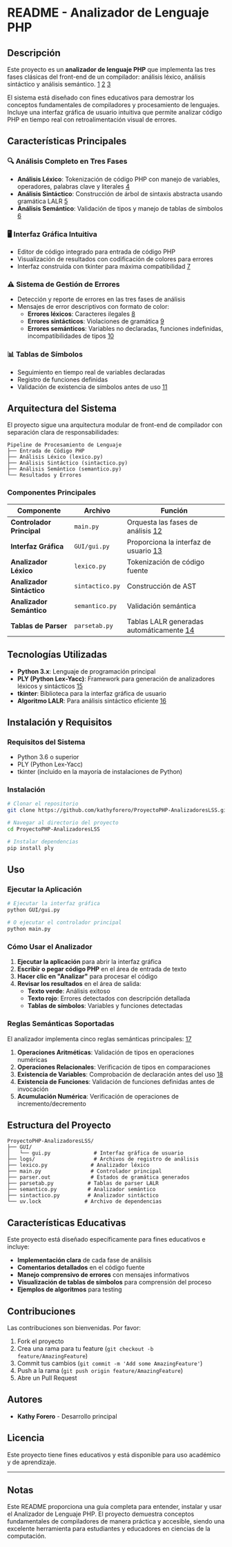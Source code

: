 


# README - Analizador de Lenguaje PHP

## Descripción

Este proyecto es un **analizador de lenguaje PHP** que implementa las tres fases clásicas del front-end de un compilador: análisis léxico, análisis sintáctico y análisis semántico. [1](#0-0) [2](#0-1) [3](#0-2) 

El sistema está diseñado con fines educativos para demostrar los conceptos fundamentales de compiladores y procesamiento de lenguajes. Incluye una interfaz gráfica de usuario intuitiva que permite analizar código PHP en tiempo real con retroalimentación visual de errores.

## Características Principales

### 🔍 **Análisis Completo en Tres Fases**
- **Análisis Léxico**: Tokenización de código PHP con manejo de variables, operadores, palabras clave y literales [4](#0-3) 
- **Análisis Sintáctico**: Construcción de árbol de sintaxis abstracta usando gramática LALR [5](#0-4) 
- **Análisis Semántico**: Validación de tipos y manejo de tablas de símbolos [6](#0-5) 

### 🖥️ **Interfaz Gráfica Intuitiva**
- Editor de código integrado para entrada de código PHP
- Visualización de resultados con codificación de colores para errores
- Interfaz construida con tkinter para máxima compatibilidad [7](#0-6) 

### ⚠️ **Sistema de Gestión de Errores**
- Detección y reporte de errores en las tres fases de análisis
- Mensajes de error descriptivos con formato de color:
  - **Errores léxicos**: Caracteres ilegales [8](#0-7) 
  - **Errores sintácticos**: Violaciones de gramática [9](#0-8) 
  - **Errores semánticos**: Variables no declaradas, funciones indefinidas, incompatibilidades de tipos [10](#0-9) 

### 📊 **Tablas de Símbolos**
- Seguimiento en tiempo real de variables declaradas
- Registro de funciones definidas
- Validación de existencia de símbolos antes de uso [11](#0-10) 

## Arquitectura del Sistema

El proyecto sigue una arquitectura modular de front-end de compilador con separación clara de responsabilidades:

```
Pipeline de Procesamiento de Lenguaje
├── Entrada de Código PHP
├── Análisis Léxico (lexico.py)
├── Análisis Sintáctico (sintactico.py) 
├── Análisis Semántico (semantico.py)
└── Resultados y Errores
```

### Componentes Principales

| Componente | Archivo | Función |
|------------|---------|---------|
| **Controlador Principal** | `main.py` | Orquesta las fases de análisis [12](#0-11)  |
| **Interfaz Gráfica** | `GUI/gui.py` | Proporciona la interfaz de usuario [13](#0-12)  |
| **Analizador Léxico** | `lexico.py` | Tokenización de código fuente |
| **Analizador Sintáctico** | `sintactico.py` | Construcción de AST |
| **Analizador Semántico** | `semantico.py` | Validación semántica |
| **Tablas de Parser** | `parsetab.py` | Tablas LALR generadas automáticamente [14](#0-13)  |

## Tecnologías Utilizadas

- **Python 3.x**: Lenguaje de programación principal
- **PLY (Python Lex-Yacc)**: Framework para generación de analizadores léxicos y sintácticos [15](#0-14) 
- **tkinter**: Biblioteca para la interfaz gráfica de usuario
- **Algoritmo LALR**: Para análisis sintáctico eficiente [16](#0-15) 

## Instalación y Requisitos

### Requisitos del Sistema
- Python 3.6 o superior
- PLY (Python Lex-Yacc)
- tkinter (incluido en la mayoría de instalaciones de Python)

### Instalación
```bash
# Clonar el repositorio
git clone https://github.com/kathyforero/ProyectoPHP-AnalizadoresLSS.git

# Navegar al directorio del proyecto
cd ProyectoPHP-AnalizadoresLSS

# Instalar dependencias
pip install ply
```

## Uso

### Ejecutar la Aplicación
```bash
# Ejecutar la interfaz gráfica
python GUI/gui.py

# O ejecutar el controlador principal
python main.py
```

### Cómo Usar el Analizador

1. **Ejecutar la aplicación** para abrir la interfaz gráfica
2. **Escribir o pegar código PHP** en el área de entrada de texto
3. **Hacer clic en "Analizar"** para procesar el código
4. **Revisar los resultados** en el área de salida:
   - **Texto verde**: Análisis exitoso
   - **Texto rojo**: Errores detectados con descripción detallada
   - **Tablas de símbolos**: Variables y funciones detectadas

### Reglas Semánticas Soportadas

El analizador implementa cinco reglas semánticas principales: [17](#0-16) 

1. **Operaciones Aritméticas**: Validación de tipos en operaciones numéricas
2. **Operaciones Relacionales**: Verificación de tipos en comparaciones
3. **Existencia de Variables**: Comprobación de declaración antes del uso [18](#0-17) 
4. **Existencia de Funciones**: Validación de funciones definidas antes de invocación
5. **Acumulación Numérica**: Verificación de operaciones de incremento/decremento

## Estructura del Proyecto

```
ProyectoPHP-AnalizadoresLSS/
├── GUI/
│   └── gui.py              # Interfaz gráfica de usuario
├── logs/                   # Archivos de registro de análisis
├── lexico.py              # Analizador léxico
├── main.py                # Controlador principal
├── parser.out             # Estados de gramática generados
├── parsetab.py           # Tablas de parser LALR
├── semantico.py          # Analizador semántico
├── sintactico.py         # Analizador sintáctico
└── uv.lock              # Archivo de dependencias
```

## Características Educativas

Este proyecto está diseñado específicamente para fines educativos e incluye:

- **Implementación clara** de cada fase de análisis
- **Comentarios detallados** en el código fuente
- **Manejo comprensivo de errores** con mensajes informativos
- **Visualización de tablas de símbolos** para comprensión del proceso
- **Ejemplos de algoritmos** para testing

## Contribuciones

Las contribuciones son bienvenidas. Por favor:

1. Fork el proyecto
2. Crea una rama para tu feature (`git checkout -b feature/AmazingFeature`)
3. Commit tus cambios (`git commit -m 'Add some AmazingFeature'`)
4. Push a la rama (`git push origin feature/AmazingFeature`)
5. Abre un Pull Request

## Autores

- **Kathy Forero** - Desarrollo principal

## Licencia

Este proyecto tiene fines educativos y está disponible para uso académico y de aprendizaje.

---

## Notas

Este README proporciona una guía completa para entender, instalar y usar el Analizador de Lenguaje PHP. El proyecto demuestra conceptos fundamentales de compiladores de manera práctica y accesible, siendo una excelente herramienta para estudiantes y educadores en ciencias de la computación.
